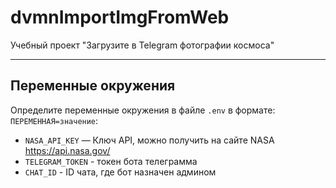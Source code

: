 # dvmnImportImgFromWeb
Учебный проект "Загрузите в Telegram фотографии космоса"

___________________
## Переменные окружения

Определите переменные окружения в файле `.env` в формате: `ПЕРЕМЕННАЯ=значение`:
- `NASA_API_KEY` — Ключ API, можно получить на сайте NASA https://api.nasa.gov/
- `TELEGRAM_TOKEN` - токен бота телеграмма
- `CHAT_ID` - ID чата, где бот назначен админом